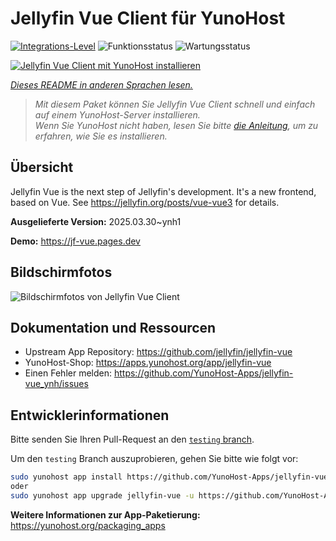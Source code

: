 <!--
N.B.: Diese README wurde automatisch von <https://github.com/YunoHost/apps/tree/master/tools/readme_generator> generiert.
Sie darf NICHT von Hand bearbeitet werden.
-->

# Jellyfin Vue Client für YunoHost

[![Integrations-Level](https://apps.yunohost.org/badge/integration/jellyfin-vue)](https://ci-apps.yunohost.org/ci/apps/jellyfin-vue/)
![Funktionsstatus](https://apps.yunohost.org/badge/state/jellyfin-vue)
![Wartungsstatus](https://apps.yunohost.org/badge/maintained/jellyfin-vue)

[![Jellyfin Vue Client mit YunoHost installieren](https://install-app.yunohost.org/install-with-yunohost.svg)](https://install-app.yunohost.org/?app=jellyfin-vue)

*[Dieses README in anderen Sprachen lesen.](./ALL_README.md)*

> *Mit diesem Paket können Sie Jellyfin Vue Client schnell und einfach auf einem YunoHost-Server installieren.*  
> *Wenn Sie YunoHost nicht haben, lesen Sie bitte [die Anleitung](https://yunohost.org/install), um zu erfahren, wie Sie es installieren.*

## Übersicht

Jellyfin Vue is the next step of Jellyfin's development. It's a new frontend, based on Vue. See https://jellyfin.org/posts/vue-vue3 for details.


**Ausgelieferte Version:** 2025.03.30~ynh1

**Demo:** <https://jf-vue.pages.dev>

## Bildschirmfotos

![Bildschirmfotos von Jellyfin Vue Client](./doc/screenshots/jellyfin-vue-homepage-2023-04.jpg)

## Dokumentation und Ressourcen

- Upstream App Repository: <https://github.com/jellyfin/jellyfin-vue>
- YunoHost-Shop: <https://apps.yunohost.org/app/jellyfin-vue>
- Einen Fehler melden: <https://github.com/YunoHost-Apps/jellyfin-vue_ynh/issues>

## Entwicklerinformationen

Bitte senden Sie Ihren Pull-Request an den [`testing` branch](https://github.com/YunoHost-Apps/jellyfin-vue_ynh/tree/testing).

Um den `testing` Branch auszuprobieren, gehen Sie bitte wie folgt vor:

```bash
sudo yunohost app install https://github.com/YunoHost-Apps/jellyfin-vue_ynh/tree/testing --debug
oder
sudo yunohost app upgrade jellyfin-vue -u https://github.com/YunoHost-Apps/jellyfin-vue_ynh/tree/testing --debug
```

**Weitere Informationen zur App-Paketierung:** <https://yunohost.org/packaging_apps>
